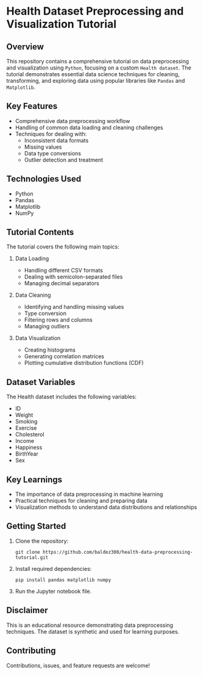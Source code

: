 # Health Dataset Preprocessing and Visualization Tutorial

## Overview
This repository contains a comprehensive tutorial on data preprocessing and visualization using `Python`, focusing on a custom `Health dataset`. The tutorial demonstrates essential data science techniques for cleaning, transforming, and exploring data using popular libraries like `Pandas` and `Matplotlib`.

## Key Features
- Comprehensive data preprocessing workflow
- Handling of common data loading and cleaning challenges
- Techniques for dealing with:
  - Inconsistent data formats
  - Missing values
  - Data type conversions
  - Outlier detection and treatment

## Technologies Used
- Python
- Pandas
- Matplotlib
- NumPy

## Tutorial Contents
The tutorial covers the following main topics:
1. Data Loading
   - Handling different CSV formats
   - Dealing with semicolon-separated files
   - Managing decimal separators

2. Data Cleaning
   - Identifying and handling missing values
   - Type conversion
   - Filtering rows and columns
   - Managing outliers

3. Data Visualization
   - Creating histograms
   - Generating correlation matrices
   - Plotting cumulative distribution functions (CDF)

## Dataset Variables
The Health dataset includes the following variables:
- ID
- Weight
- Smoking
- Exercise
- Cholesterol
- Income
- Happiness
- BirthYear
- Sex

## Key Learnings
- The importance of data preprocessing in machine learning
- Practical techniques for cleaning and preparing data
- Visualization methods to understand data distributions and relationships

## Getting Started
1. Clone the repository:
   ```
   git clone https://github.com/baldez300/health-data-preprocessing-tutorial.git
2. Install required dependencies:
   ```
   pip install pandas matplotlib numpy
   ```
3. Run the Jupyter notebook file.

## Disclaimer
This is an educational resource demonstrating data preprocessing techniques. The dataset is synthetic and used for learning purposes.

## Contributing
Contributions, issues, and feature requests are welcome!